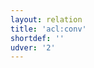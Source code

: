 ```yaml
---
layout: relation
title: 'acl:conv'
shortdef: ''
udver: '2'
---
```

<!-- Interlanguage links updated Út zář 29 20:31:40 CEST 2020 -->

